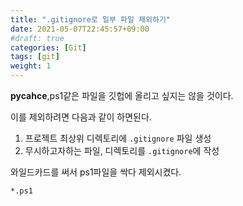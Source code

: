 ```yaml
---
title: ".gitignore로 일부 파일 제외하기"
date: 2021-05-07T22:45:57+09:00
#draft: true
categories: [Git]
tags: [git]
weight: 1
---
```


__pycahce__,ps1같은 파일을 깃헙에 올리고 싶지는 않을 것이다.

이를 제외하려면 다음과 같이 하면된다.

1. 프로젝트 최상위 디렉토리에 `.gitignore` 파일 생성
2. 무시하고자하는 파일, 디렉토리를 `.gitignore`에 작성

와일드카드를 써서 ps1파일을 싹다 제외시켰다.

```.gitignore
*.ps1
```
